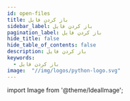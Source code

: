 ```yaml
---
id: open-files
title: باز کردن فایل
sidebar_label: باز کردن فایل
pagination_label: باز کردن فایل
hide_title: false
hide_table_of_contents: false
description: باز کردن فایل
keywords:
  - باز کردن فایل
image:  "//img/logos/python-logo.svg"
---
```


import Image from '@theme/IdealImage';
